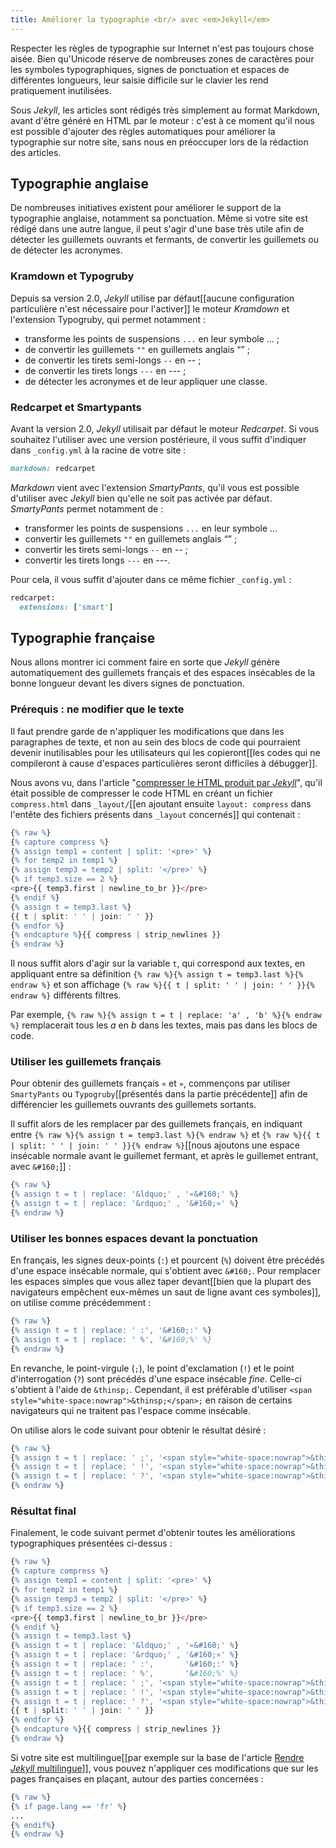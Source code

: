```yaml
---
title: Améliorer la typographie <br/> avec <em>Jekyll</em>
---
```


Respecter les règles de typographie sur Internet n'est pas toujours chose aisée. Bien qu'Unicode réserve de nombreuses zones de caractères pour les symboles typographiques, signes de ponctuation et espaces de différentes longueurs, leur saisie difficile sur le clavier les rend pratiquement inutilisées.

Sous *Jekyll*, les articles sont rédigés très simplement au format Markdown, avant d'être généré en HTML par le moteur : c'est à ce moment qu'il nous est possible d'ajouter des règles automatiques pour améliorer la typographie sur notre site, sans nous en préoccuper lors de la rédaction des articles.



## Typographie anglaise
De nombreuses initiatives existent pour améliorer le support de la typographie anglaise, notamment sa ponctuation. Même si votre site est rédigé dans une autre langue, il peut s'agir d'une base très utile afin de détecter les guillemets ouvrants et fermants, de convertir les guillemets ou de détecter les acronymes.

### Kramdown et Typogruby

Depuis sa version 2.0, *Jekyll* utilise par défaut[[aucune configuration particulière n'est nécessaire pour l'activer]] le moteur *Kramdown* et l'extension Typogruby, qui permet notamment :

* transforme les points de suspensions `...` en leur symbole ... ;
* de convertir les guillemets `""` en guillemets anglais “” ;
* de convertir les tirets semi-longs  `--` en -- ;
* de convertir les tirets longs  `---` en --- ;
* de détecter les acronymes et de leur appliquer une classe.


### Redcarpet et Smartypants
Avant la version 2.0, *Jekyll* utilisait par défaut le moteur *Redcarpet*. Si vous souhaitez l'utiliser avec une version postérieure, il vous suffit d'indiquer dans `_config.yml` à la racine de votre site :

```ruby
markdown: redcarpet
```

*Markdown* vient avec l'extension *SmartyPants*, qu'il vous est possible d'utiliser avec *Jekyll* bien qu'elle ne soit pas activée par défaut.
*SmartyPants* permet notamment de :

* transformer les points de suspensions `...` en leur symbole ...
* convertir les guillemets `""` en guillemets anglais “” ;
* convertir les tirets semi-longs  `--` en -- ;
* convertir les tirets longs  `---` en ---.

Pour cela, il vous suffit d'ajouter dans ce même fichier `_config.yml` :

```ruby
redcarpet:
  extensions: ['smart']
```


## Typographie française

Nous allons montrer ici comment faire en sorte que *Jekyll* génère automatiquement des guillemets français et des espaces insécables de la bonne longueur devant les divers signes de ponctuation.

### Prérequis : ne modifier que le texte

Il faut prendre garde de n'appliquer les modifications que dans les paragraphes de texte, et non au sein des blocs de code qui pourraient devenir inutilisables pour les utilisateurs qui les copieront[[les codes qui ne compileront à cause d'espaces particulières seront difficiles à débugger]].

Nous avons vu, dans l'article "[compresser le HTML produit par *Jekyll*]({{site.base}}/compresser-le-code-html-de-jekyll/)", qu'il était possible de compresser le code HTML en créant un fichier `compress.html` dans `_layout/`[[en ajoutant ensuite `layout: compress` dans l'entête des fichiers présents dans `_layout` concernés]] qui contenait :

```r
{% raw %}
{% capture compress %}
{% assign temp1 = content | split: '<pre>' %}
{% for temp2 in temp1 %}
{% assign temp3 = temp2 | split: '</pre>' %}
{% if temp3.size == 2 %}
<pre>{{ temp3.first | newline_to_br }}</pre>
{% endif %}
{% assign t = temp3.last %}
{{ t | split: ' ' | join: ' ' }}
{% endfor %}
{% endcapture %}{{ compress | strip_newlines }}
{% endraw %}
```

Il nous suffit alors d'agir sur la variable `t`, qui correspond aux textes, en appliquant entre sa définition `{% raw %}{% assign t = temp3.last %}{% endraw %}` et son affichage  `{% raw %}{{ t | split: ' ' | join: ' ' }}{% endraw %}` différents filtres.

Par exemple, `{% raw %}{% assign t = t | replace: 'a' , 'b' %}{% endraw %}` remplacerait tous les *a* en *b* dans les textes, mais pas dans les blocs de code.

### Utiliser les guillemets français

Pour obtenir des guillemets français `«` et `»`, commençons par utiliser `SmartyPants` ou `Typogruby`[[présentés dans la partie précédente]] afin de différencier les guillemets ouvrants des guillemets sortants.

Il suffit alors de les remplacer par des guillemets français, en indiquant entre `{% raw %}{% assign t = temp3.last %}{% endraw %}` et `{% raw %}{{ t | split: ' ' | join: ' ' }}{% endraw %}`[[nous ajoutons une espace insécable normale avant le guillemet fermant, et après le guillemet entrant, avec `&#160;`]] :

```r
{% raw %}
{% assign t = t | replace: '&ldquo;' , '«&#160;' %}
{% assign t = t | replace: '&rdquo;' , '&#160;»' %}
{% endraw %}
```


### Utiliser les bonnes espaces devant la ponctuation

En français, les signes deux-points (`:`) et pourcent (`%`) doivent être précédés d'une espace insécable normale, qui s'obtient avec `&#160;`. Pour remplacer les espaces simples que vous allez taper devant[[bien que la plupart des navigateurs empêchent eux-mêmes un saut de ligne avant ces symboles]], on utilise comme précédemment :

```r
{% raw %}
{% assign t = t | replace: ' :', '&#160;:' %}
{% assign t = t | replace: ' %', '&#160;%' %}
{% endraw %}
```

En revanche, le point-virgule (`;`), le point d'exclamation (`!`) et le point  d'interrogation (`?`) sont précédés d'une espace insécable *fine*. Celle-ci s'obtient à l'aide de `&thinsp;`. Cependant, il est préférable d'utiliser `<span style="white-space:nowrap">&thinsp;</span>;` en raison de certains navigateurs qui ne traitent pas l'espace comme insécable.

On utilise alors le code suivant pour obtenir le résultat désiré :

```r
{% raw %}
{% assign t = t | replace: ' ;', '<span style="white-space:nowrap">&thinsp;</span>;' %}
{% assign t = t | replace: ' !', '<span style="white-space:nowrap">&thinsp;</span>!' %}
{% assign t = t | replace: ' ?', '<span style="white-space:nowrap">&thinsp;</span>?' %}
{% endraw %}
```


### Résultat final

Finalement, le code suivant permet d'obtenir toutes les améliorations typographiques présentées ci-dessus :

```r
{% raw %}
{% capture compress %}
{% assign temp1 = content | split: '<pre>' %}
{% for temp2 in temp1 %}
{% assign temp3 = temp2 | split: '</pre>' %}
{% if temp3.size == 2 %}
<pre>{{ temp3.first | newline_to_br }}</pre>
{% endif %}
{% assign t = temp3.last %}
{% assign t = t | replace: '&ldquo;' , '«&#160;' %}
{% assign t = t | replace: '&rdquo;' , '&#160;»' %}
{% assign t = t | replace: ' :',       '&#160;:' %}
{% assign t = t | replace: ' %',       '&#160;%' %}
{% assign t = t | replace: ' ;', '<span style="white-space:nowrap">&thinsp;</span>;' %}
{% assign t = t | replace: ' !', '<span style="white-space:nowrap">&thinsp;</span>!' %}
{% assign t = t | replace: ' ?', '<span style="white-space:nowrap">&thinsp;</span>?' %}
{{ t | split: ' ' | join: ' ' }}
{% endfor %}
{% endcapture %}{{ compress | strip_newlines }}
{% endraw %}
```

Si votre site est multilingue[[par exemple sur la base de l'article [Rendre *Jekyll* multilingue]({{site.base}}/rendre-jekyll-multilingue/)]], vous pouvez n'appliquer ces modifications que sur les pages françaises en plaçant, autour des parties concernées :

```r
{% raw %}
{% if page.lang == 'fr' %}
...
{% endif%}
{% endraw %}
```

